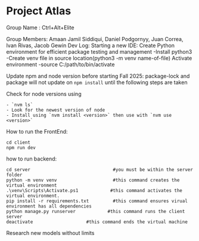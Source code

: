 # Project Atlas

Group Name : Ctrl+Alt+Elite

Group Members: Amaan Jamil Siddiqui,
               Daniel Podgornyy,
               Juan Correa,
               Ivan Rivas,
               Jacob Gewin
Dev Log:
    Starting a new IDE:
        Create Python environment for efficient package testing and management
            -Install python3
            -Create venv file in source location(python3 -m venv name-of-file)
        Activate environment
            -source C:/path/to/bin/activate

Update npm and node version before starting Fall 2025:
    package-lock and package will not update on `npm install` until the following steps are taken

Check for node versions using
    
    - `nvm ls`
    - Look for the newest version of node
    - Install using `nvm install <version>` then use with `nvm use <version>`
        
  How to run the FrontEnd:

    cd client
    npm run dev

how to run backend:

    cd server                               #you must be within the server folder
    python -m venv venv                     #this command creates the virtual environment
    .\venv\Scripts\Activate.ps1            #this command activates the virtual environment.
    pip install -r requirements.txt         #this command ensures virual environment has all dependencies
    python manage.py runserver            #this command runs the client server
    deactivate                    #this command ends the virtual machine
Research new models without limits
